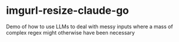 # imgurl-resize-claude-go
Demo of how to use LLMs to deal with messy inputs where a mass of complex regex might otherwise have been necessary

